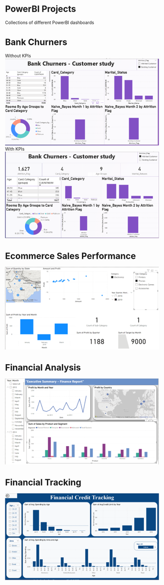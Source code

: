 # PowerBI Projects
 Collections of different PowerBI dashboards
# Bank Churners
Without KPIs
![image](https://github.com/Rajnikant21/PowerBI-Projects/blob/da7b2966a114c6e7d6cf72352461ac8b07e4ad85/Bank%20churners/Without%20KPI%20cards%2011062023.png)
With KPIs
![image](https://github.com/Rajnikant21/PowerBI-Projects/blob/da7b2966a114c6e7d6cf72352461ac8b07e4ad85/Bank%20churners/With%20KPI%20cards%2014062023.png)
# Ecommerce Sales Performance
![image](https://github.com/Rajnikant21/PowerBI-Projects/blob/0e81ab876c83674b17f60297893431bc4dd219ce/Ecommerce%20Sales%20Performance/Ecommerce%20sales%20data%20PowerBI.png)
# Financial Analysis
![image](https://github.com/Rajnikant21/PowerBI-Projects/blob/24c693b720af94f1e5f873e7071779677761cb35/Financial%20Analysis/Screenshot%202023-05-18%20222838.png)
# Financial Tracking
![image](https://github.com/Rajnikant21/PowerBI-Projects/blob/4e9020fa0e33d011141a8824c9dcb63be21f561a/Financial_Credit_tracking/Screenshot%202023-06-12%20191725.png)
